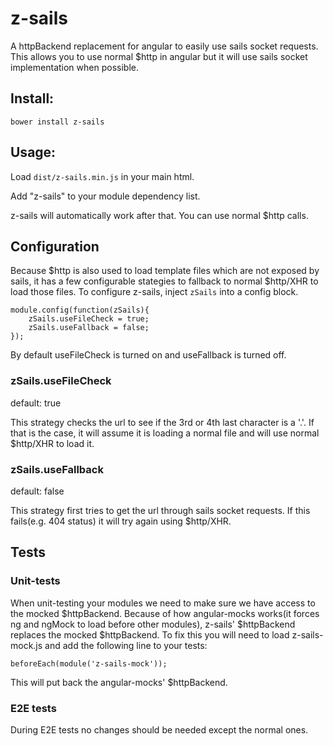 z-sails
=======

A httpBackend replacement for angular to easily use sails socket requests. This allows you to use normal $http in angular but it will use sails socket implementation when possible.

## Install:

    bower install z-sails

## Usage:

Load `dist/z-sails.min.js` in your main html.

Add "z-sails" to your module dependency list.

z-sails will automatically work after that. You can use normal $http calls.

## Configuration

Because $http is also used to load template files which are not exposed by sails, it has a few configurable stategies to fallback to normal $http/XHR to load those files. To configure z-sails, inject `zSails` into a config block.

    module.config(function(zSails){
	    zSails.useFileCheck = true;
		zSails.useFallback = false;
	});

By default useFileCheck is turned on and useFallback is turned off.
	
### zSails.useFileCheck

default: true

This strategy checks the url to see if the 3rd or 4th last character is a '.'. If that is the case, it will assume it is loading a normal file and will use normal $http/XHR to load it.

### zSails.useFallback

default: false

This strategy first tries to get the url through sails socket requests. If this fails(e.g. 404 status) it will try again using $http/XHR.

## Tests

### Unit-tests

When unit-testing your modules we need to make sure we have access to the mocked $httpBackend. Because of how angular-mocks works(it forces ng and ngMock to load before other modules), z-sails' $httpBackend replaces the mocked $httpBackend. To fix this you will need to load z-sails-mock.js and add the following line to your tests:

    beforeEach(module('z-sails-mock'));

This will put back the angular-mocks' $httpBackend.

### E2E tests

During E2E tests no changes should be needed except the normal ones.